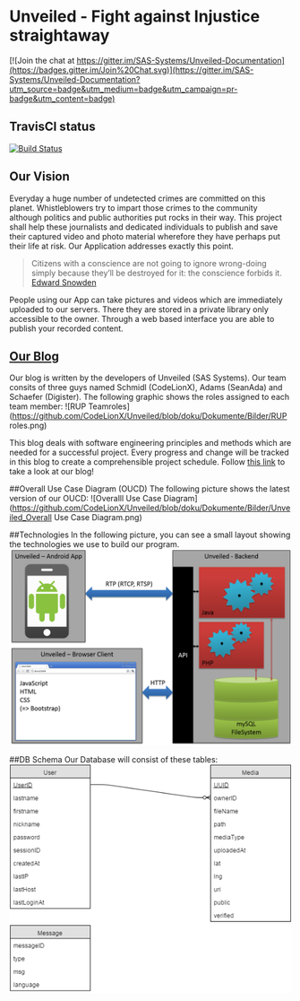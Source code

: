 # Unveiled - Fight against Injustice straightaway

[![Join the chat at https://gitter.im/SAS-Systems/Unveiled-Documentation](https://badges.gitter.im/Join%20Chat.svg)](https://gitter.im/SAS-Systems/Unveiled-Documentation?utm_source=badge&utm_medium=badge&utm_campaign=pr-badge&utm_content=badge)


## TravisCI status
[![Build Status](https://travis-ci.org/CodeLionX/Unveiled.svg)](https://travis-ci.org/CodeLionX/Unveiled)


## Our Vision
Everyday a huge number of undetected crimes are committed on this planet. 
Whistleblowers try to impart those crimes to the community although politics and public authorities put rocks in their way. 
This project shall help these journalists and dedicated individuals to publish and save their captured video and photo material 
wherefore they have perhaps put their life at risk. Our Application addresses exactly this point.

> Citizens with a conscience are not going to ignore wrong-doing simply because they’ll be destroyed for it: the conscience forbids it.
> [Edward Snowden](http://www.brainyquote.com/quotes/quotes/e/edwardsnow551870.html)

People using our App can take pictures and videos which are immediately uploaded to our servers. There they are stored in a private 
library only accessible to the owner. Through a web based interface you are able to publish your recorded content.


## [Our Blog](http://unveiled.systemgrid.de/wp/blog/)
Our blog is written by the developers of Unveiled (SAS Systems). Our team consits of three guys named Schmidl (CodeLionX), Adams (SeanAda) and Schaefer (Digister). The following graphic shows the roles assigned to each team member:
![RUP Teamroles](https://github.com/CodeLionX/Unveiled/blob/doku/Dokumente/Bilder/RUP roles.png)

This blog deals with software engineering principles and methods which are needed for a successful project.
Every progress and change will be tracked in this blog to create a comprehensible project schedule. Follow 
[this link](http://unveiled.systemgrid.de/wp/blog/) to take a look at our blog!


##Overall Use Case Diagram (OUCD)
The following picture shows the latest version of our OUCD:
![Overalll Use Case Diagram](https://github.com/CodeLionX/Unveiled/blob/doku/Dokumente/Bilder/Unveiled_Overall Use Case Diagram.png)


##Technologies
In the following picture, you can see a small layout showing the technologies we use to build our program.
![Technologies](https://github.com/CodeLionX/Unveiled/blob/doku/Dokumente/Bilder/technologies.png)


##DB Schema
Our Database will consist of these tables:
![DBSchema](https://github.com/CodeLionX/Unveiled/blob/doku/Dokumente/Bilder/Unveiled_DBSchema.png)
